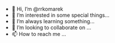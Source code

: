 - 👋 Hi, I’m @rrkomarek
- 👀 I’m interested in some special things...
- 🌱 I’m always learning something...
- 💞️ I’m looking to collaborate on ...
- 📫 How to reach me ...

<!---
rrkomarek/rrkomarek is a ✨ special ✨ repository because its `README.md` (this file) appears on your GitHub profile.
You can click the Preview link to take a look at your changes.
--->
